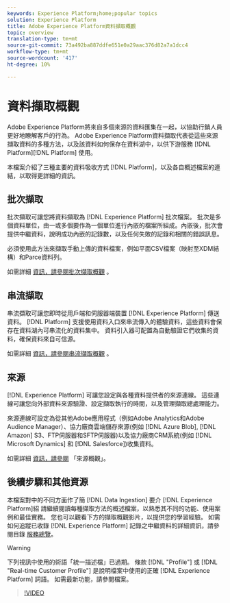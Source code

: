 ```yaml
---
keywords: Experience Platform;home;popular topics
solution: Experience Platform
title: Adobe Experience Platform資料擷取概觀
topic: overview
translation-type: tm+mt
source-git-commit: 73a492ba887ddfe651e0a29aac376d82a7a1dcc4
workflow-type: tm+mt
source-wordcount: '417'
ht-degree: 10%

---
```



# 資料擷取概觀

Adobe Experience Platform將來自多個來源的資料匯集在一起，以協助行銷人員更好地瞭解客戶的行為。 Adobe Experience Platform資料擷取代表從這些來源擷取資料的多種方法，以及該資料如何保存在資料湖中，以供下游服務 [!DNL Platform][!DNL Platform] 使用。

本檔案介紹了三種主要的資料吸收方式 [!DNL Platform]，以及各自概述檔案的連結，以取得更詳細的資訊。

## 批次擷取

批次擷取可讓您將資料擷取為 [!DNL Experience Platform] 批次檔案。 批次是多個資料單位，由一或多個要作為一個單位進行內嵌的檔案所組成。內嵌後，批次會提供中繼資料，說明成功內嵌的記錄數，以及任何失敗的記錄和相關的錯誤訊息。

必須使用此方法來擷取手動上傳的資料檔案，例如平面CSV檔案（映射至XDM結構）和Parce資料列。

如需詳細 [資訊，請參閱批次擷取概觀](./batch-ingestion/overview.md) 。

## 串流擷取

串流擷取可讓您即時從用戶端和伺服器端裝置 [!DNL Experience Platform] 傳送資料。 [!DNL Platform] 支援使用資料入口來串流傳入的體驗資料，這些資料會保存在資料湖內可串流化的資料集中。 資料引入器可配置為自動驗證它們收集的資料，確保資料來自可信源。

如需詳細 [資訊，請參閱串流擷取概觀](./streaming-ingestion/overview.md) 。

## 來源

[!DNL Experience Platform] 可讓您設定與各種資料提供者的來源連線。 這些連線可讓您向外部資料來源驗證、設定擷取執行的時間，以及管理擷取總處理能力。

來源連線可設定為從其他Adobe應用程式（例如Adobe Analytics和Adobe Audience Manager）、協力廠商雲端儲存來源(例如 [!DNL Azure Blob], [!DNL Amazon] S3、FTP伺服器和SFTP伺服器)以及協力廠商CRM系統(例如 [!DNL Microsoft Dynamics] 和 [!DNL Salesforce])收集資料。

如需詳細 [資訊，請參閱](../sources/home.md) 「來源概觀」。

## 後續步驟和其他資源

本檔案對中的不同方面作了簡 [!DNL Data Ingestion] 要介 [!DNL Experience Platform]紹 請繼續閱讀每種擷取方法的概述檔案，以熟悉其不同的功能、使用案例和最佳實務。 您也可以觀看下方的擷取概觀影片，以提供您的學習經驗。 如需如何追蹤已收錄 [!DNL Experience Platform] 記錄之中繼資料的詳細資訊，請參閱目錄 [服務總覽](../catalog/home.md)。

>[!WARNING]
>
> 下列視訊中使用的術語「統一描述檔」已過期。 條款 [!DNL "Profile"] 或 [!DNL "Real-time Customer Profile"] 是說明檔案中使用的正確 [!DNL Experience Platform] 詞語。 如需最新功能，請參閱檔案。

>[!VIDEO](https://video.tv.adobe.com/v/27106?quality=12&learn=on)